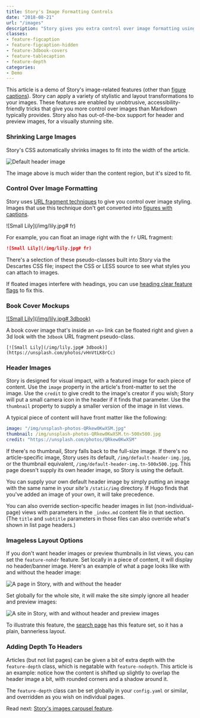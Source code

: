 ```yaml
---
title: Story's Image Formatting Controls
date: "2018-08-21"
url: "/images"
description: "Story gives you extra control over image formatting using only Markdown syntax."
classes:
- feature-figcaption
- feature-figcaption-hidden
- feature-3dbook-covers
- feature-tablecaption
- feature-depth
categories:
- Demo
---
```

This article is a demo of Story's image-related features (other than [figure captions](/figures)).
Story can apply a variety of stylistic and layout transformations to your images.
These features are enabled by unobtrusive, accessibility-friendly tricks that give you more control over images than Markdown typically provides.
Story also has out-of-the-box support for header and preview images, for a visually stunning site.
<!--more-->

### Shrinking Large Images

Story's CSS automatically shrinks images to fit into the width of the article.

![Default header image](/img/default-header-img.jpg)

The image above is much wider than the content region, but it's sized to fit.

### Control Over Image Formatting

Story uses [URL fragment
techniques](https://www.xaprb.com/blog/how-to-style-images-with-markdown/) to
give you control over image styling.
Images that use this technique don't get converted into [figures with captions](/figures).

![Small Lily](/img/lily.jpg# fr)

For example, you can float an image right with the `fr` URL fragment:

```md
![Small Lily](/img/lily.jpg# fr)
```

There's a selection of these pseudo-classes built into Story via the Descartes
CSS file; inspect the CSS or LESS source to see what styles you can attach to
images.

If floated images interfere with headings, you can use [heading clear feature flags](/features) to fix this.

### Book Cover Mockups

[![Small Lily](/img/lily.jpg# 3dbook)](https://unsplash.com/photos/vHnVtLK8rCc)

A book cover image that's inside an `<a>` link can be floated right and given
a 3d look with the `3dbook` URL fragment pseudo-class. 

```
[![Small Lily](/img/lily.jpg# 3dbook)](https://unsplash.com/photos/vHnVtLK8rCc)
```

### Header Images

Story is designed for visual impact, with a featured image for each piece of content.
Use the `image` property in the article's front-matter to set the image.
Use the `credit` to give credit to the image's creator if you wish; Story will put a small camera icon in the header if it finds that parameter.
Use the `thumbnail` property to supply a smaller version of the image in list views.

A typical piece of content will have front matter like the following:

```yaml
image: "/img/unsplash-photos-QRkew0KwXSM.jpg"
thumbnail: /img/unsplash-photos-QRkew0KwXSM.tn-500x500.jpg
credit: "https://unsplash.com/photos/QRkew0KwXSM"
```

If there's no thumbnail, Story falls back to the full-size image.
If there's no article-specific image, Story uses its default, `/img/default-header-img.jpg`, or the thumbnail equivalent, `/img/default-header-img.tn-500x500.jpg`.
This page doesn't supply its own header image, so Story is using the default.

You can supply your own default header image by simply putting an image with the same name in your *site's* `/static/img` directory.
If Hugo finds that you've added an image of your own, it will take precedence.

You can also override section-specific header images in list
(non-individual-page) views with parameters in the `_index.md` content file in
that section.  (The `title` and `subtitle` parameters in those files can also
override what's shown in list page headers.)

### Imageless Layout Options

If you don't want header images or preview thumbnails in list views, you can set
the `feature-nohdr` feature. Set locally in a piece of content, it will display
no header/banner image. Here's an example of what a page looks like with and
without the header image:

![A page in Story, with and without the header](/img/page-header-formatting.png)

Set globally for the whole site, it will make the site simply ignore all header
and preview images:

![A site in Story, with and without header and preview images](/img/site-header-formatting.png)

To illustrate this feature, the [search page](/search) has this feature set, so
it has a plain, bannerless layout.

### Adding Depth To Headers

Articles (but not list pages) can be given a bit of extra depth with the
`feature-depth` class, which is negatable with `feature-nodepth`. This article
is an example: notice how the content is shifted up slightly to overlap the
header image a bit, with rounded corners and a shadow around it.

The `feature-depth` class can be set globally in your `config.yaml` or similar,
and overridden as you wish on individual pages.

Read next: [Story's images carousel feature](/flexslider/).

